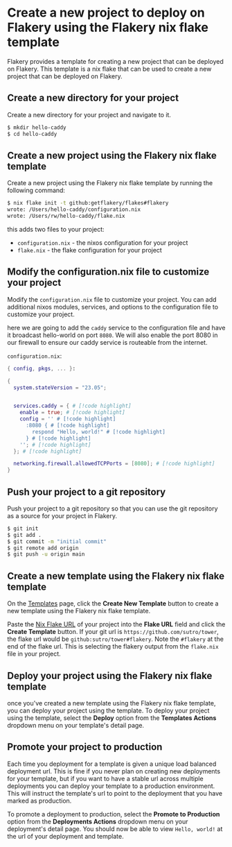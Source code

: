 # Create a new project to deploy on Flakery using the Flakery nix flake template

Flakery provides a template for creating a new project that can be deployed on Flakery. This template is a nix flake that can be used to create a new project that can be deployed on Flakery. 

## Create a new directory for your project

Create a new directory for your project and navigate to it.

```bash
$ mkdir hello-caddy
$ cd hello-caddy
```

## Create a new project using the Flakery nix flake template

Create a new project using the Flakery nix flake template by running the following command:

```bash
$ nix flake init -t github:getflakery/flakes#flakery
wrote: /Users/hello-caddy/configuration.nix
wrote: /Users/rw/hello-caddy/flake.nix
```

this adds two files to your project:

- `configuration.nix` - the nixos configuration for your project
- `flake.nix` - the flake configuration for your project

## Modify the configuration.nix file to customize your project

Modify the `configuration.nix` file to customize your project. You can add additional nixos modules, services, and options to the configuration file to customize your project.

here we are going to add the `caddy` service to the configuration file and have it broadcast hello-world on port `8080`. We will also enable the port 8080 in our firewall to ensure our caddy service is routeable from the internet. 


`configuration.nix`:
```nix
{ config, pkgs, ... }:

{
  system.stateVersion = "23.05";


  services.caddy = { # [!code highlight]
    enable = true; # [!code highlight]
    config = '' # [!code highlight]
      :8080 { # [!code highlight]
        respond "Hello, world!" # [!code highlight]
      } # [!code highlight]
    ''; # [!code highlight]
  }; # [!code highlight]

  networking.firewall.allowedTCPPorts = [8080]; # [!code highlight]
}
```

## Push your project to a git repository

Push your project to a git repository so that you can use the git repository as a source for your project in Flakery.

```bash
$ git init
$ git add .
$ git commit -m "initial commit"
$ git remote add origin
$ git push -u origin main
```

## Create a new template using the Flakery nix flake template

On the [Templates](https://flakery.dev/dashboard/templates) page, click the **Create New Template** button to create a new template using the Flakery nix flake template.

Paste the [Nix Flake URL](https://nix.dev/manual/nix/2.23/command-ref/new-cli/nix3-flake.html#url-like-syntax) of your project into the **Flake URL** field and click the **Create Template** button. If your git url is `https://github.com/sutro/tower`, the flake url would be `github:sutro/tower#flakery`. Note the `#flakery` at the end of the flake url. This is selecting the flakery output from the `flake.nix` file in your project.

## Deploy your project using the Flakery nix flake template

once you've created a new template using the Flakery nix flake template, you can deploy your project using the template. To deploy your project using the template, select the **Deploy** option from the **Templates Actions** dropdown menu on your template's detail page. 

## Promote your project to production 

Each time you deployment for a template is given a unique load balanced deployment url. This is fine if you never plan on creating new deployments for your template, but if you want to have a stable url across multiple deployments you can deploy your template to a production environment. This will instruct the template's url to point to the deployment that you have marked as production. 

To promote a deployment to production, select the **Promote to Production** option from the **Deployments Actions** dropdown menu on your deployment's detail page. You should now be able to view `Hello, world!` at the url of your deployment and template. 
